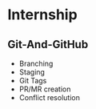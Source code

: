 # Internship <br>

## Git-And-GitHub <br>
- Branching
- Staging
- Git Tags
- PR/MR creation
- Conflict resolution
